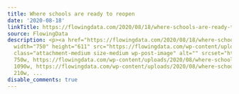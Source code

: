 ```yaml
---
title: Where schools are ready to reopen
date: '2020-08-18'
linkTitle: https://flowingdata.com/2020/08/18/where-schools-are-ready-to-reopen/
source: FlowingData
description: <p><a href="https://flowingdata.com/2020/08/18/where-schools-are-ready-to-reopen/"><img
  width="750" height="611" src="https://flowingdata.com/wp-content/uploads/2020/08/where-schools-are-ready-to-reopen-750x611.png"
  class="attachment-medium size-medium wp-post-image" alt="" srcset="https://flowingdata.com/wp-content/uploads/2020/08/where-schools-are-ready-to-reopen-750x611.png
  750w, https://flowingdata.com/wp-content/uploads/2020/08/where-schools-are-ready-to-reopen-1090x887.png
  1090w, https://flowingdata.com/wp-content/uploads/2020/08/where-schools-are-ready-to-reopen-210x171.png
  210w, ...
disable_comments: true
---
```

<p><a href="https://flowingdata.com/2020/08/18/where-schools-are-ready-to-reopen/"><img width="750" height="611" src="https://flowingdata.com/wp-content/uploads/2020/08/where-schools-are-ready-to-reopen-750x611.png" class="attachment-medium size-medium wp-post-image" alt="" srcset="https://flowingdata.com/wp-content/uploads/2020/08/where-schools-are-ready-to-reopen-750x611.png 750w, https://flowingdata.com/wp-content/uploads/2020/08/where-schools-are-ready-to-reopen-1090x887.png 1090w, https://flowingdata.com/wp-content/uploads/2020/08/where-schools-are-ready-to-reopen-210x171.png 210w, ...